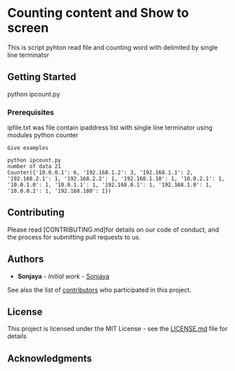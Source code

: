 #  Counting content and Show to screen

This is script pyhton read file and counting word with delimited by single line terminator 

## Getting Started

python ipcount.py 

### Prerequisites

ipfile.txt was file contain ipaddress list with single line terminator
using modules python counter

```
Give examples
```
```
python ipcount.py
number of data 21
Counter({'10.0.0.1': 6, '192.168.1.2': 3, '192.168.1.1': 2, '192.168.2.1': 1, '192.168.2.2': 1, '192.168.1.10': 1, '10.0.2.1': 1, '10.0.1.0': 1, '10.0.1.1': 1, '192.168.0.1': 1, '192.168.1.0': 1, '10.0.0.2': 1, '192.168.100': 1})
```

## Contributing

Please read [CONTRIBUTING.md]for details on our code of conduct, and the process for submitting pull requests to us.


## Authors

* **Sonjaya** - *Initial work* - [Sonjaya](https://github.com/sicute)

See also the list of [contributors](https://github.com/your/project/contributors) who participated in this project.

## License

This project is licensed under the MIT License - see the [LICENSE.md](LICENSE.md) file for details

## Acknowledgments
